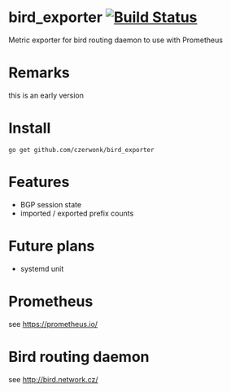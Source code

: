 # bird_exporter [![Build Status](https://travis-ci.org/czerwonk/bird_exporter.svg)][travis]
Metric exporter for bird routing daemon to use with Prometheus

# Remarks
this is an early version

# Install
```
go get github.com/czerwonk/bird_exporter
```

# Features
* BGP session state
* imported / exported prefix counts

# Future plans
* systemd unit

# Prometheus
see https://prometheus.io/

# Bird routing daemon
see http://bird.network.cz/

[travis]: https://travis-ci.org/czerwonk/bird_exporter
